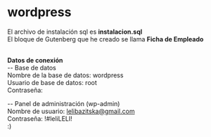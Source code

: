 # wordpress
El archivo de instalación sql es <b>instalacion.sql</b><br>
El bloque de Gutenberg que he creado se llama <b>Ficha de Empleado</b>

<br><b>Datos de conexión</b>
<br>
-- Base de datos<br>
Nombre de la base de datos: wordpress<br>
Usuario de base de datos: root<br>
Contraseña:<br>

-- Panel de administración (wp-admin)<br>
Nombre de usuario: lelibazitska@gmail.com<br>
Contraseña: !#leliLELI!<br>
:)
